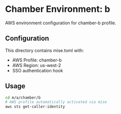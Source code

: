 # Chamber Environment: b

AWS environment configuration for chamber-b profile.

## Configuration

This directory contains mise.toml with:
- AWS Profile: chamber-b
- AWS Region: us-west-2
- SSO authentication hook

## Usage

```bash
cd m/a/chamber/b
# AWS profile automatically activated via mise
aws sts get-caller-identity
```
